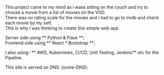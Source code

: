 This project came to my mind as i wass sitting on the couch and try to choose a movie from a list of movies on the VOD.   
There was no rating scale for the movies and i had to go to imdb and check each movie by my self.  
This is why i was thinking to create this simple web app.  

Server side using ** Python & Flask **;  
Frontend side using ** React * Bootstrap **;  

I also using- ** AWS, Kubernetes, CI/CD, Unit Testing, Jenkins** etc for the Pipeline.  
  
This site is served on DNS: (some-DNS);



